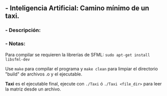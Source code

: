 ## - Inteligencia Artificial: Camino mínimo de un taxi.

### - Descripción:

### - Notas:

Para compilar se requieren la librerías de SFML:
`sudo apt-get install libsfml-dev`

Use `make` para compilar el programa y `make clean` para limpiar el directorio "build" de archivos .o y el ejecutable.

**Taxi** es el ejecutable final, ejecute con `./Taxi` ó `./Taxi <file_dir>` para leer la matriz desde un archivo.